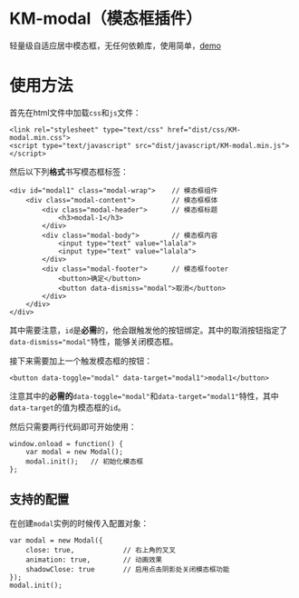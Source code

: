 # KM-modal（模态框插件）

轻量级自适应居中模态框，无任何依赖库，使用简单，[demo]()

# 使用方法

首先在html文件中加载`css`和`js`文件：

	<link rel="stylesheet" type="text/css" href="dist/css/KM-modal.min.css">
	<script type="text/javascript" src="dist/javascript/KM-modal.min.js"></script>

然后以下列**格式**书写模态框标签：

	<div id="modal1" class="modal-wrap">	// 模态框组件
		<div class="modal-content">			// 模态框框体
			<div class="modal-header">		// 模态框标题
				<h3>modal-1</h3>
			</div>
			<div class="modal-body">		// 模态框内容
				<input type="text" value="lalala">
				<input type="text" value="lalala">
			</div>
			<div class="modal-footer">		// 模态框footer
				<button>确定</button>
				<button data-dismiss="modal">取消</button>
			</div>
		</div>
	</div>

其中需要注意，`id`是**必需**的，他会跟触发他的按钮绑定。其中的取消按钮指定了`data-dismiss="modal"`特性，能够关闭模态框。

接下来需要加上一个触发模态框的按钮：

	<button data-toggle="modal" data-target="modal1">modal1</button>

注意其中的**必需的**`data-toggle="modal"`和`data-target="modal1"`特性，其中`data-target`的值为模态框的`id`。

然后只需要两行代码即可开始使用：

	window.onload = function() {
		var modal = new Modal();
		modal.init();	// 初始化模态框
	};

## 支持的配置

在创建`modal`实例的时候传入配置对象：

	var modal = new Modal({
		close: true,			// 右上角的叉叉
		animation: true,		// 动画效果
		shadowClose: true		// 启用点击阴影处关闭模态框功能
	});
	modal.init();
